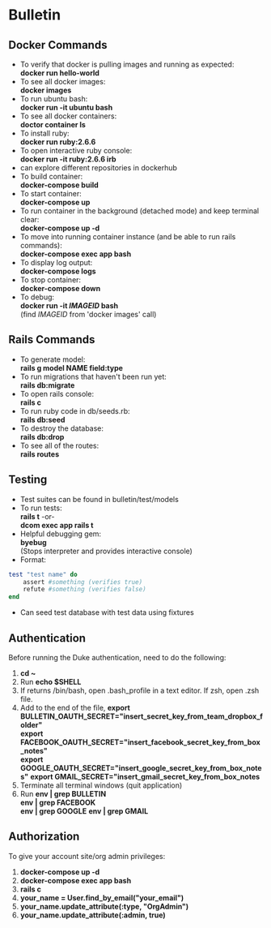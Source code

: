 # Bulletin

## Docker Commands
* To verify that docker is pulling images and running as expected:  
**docker run hello-world**
* To see all docker images:  
**docker images**
* To run ubuntu bash:  
**docker run -it ubuntu bash**
* To see all docker containers:  
**doctor container ls**
* To install ruby:  
**docker run ruby:2.6.6**
* To open interactive ruby console:  
**docker run -it ruby:2.6.6 irb**
* can explore different repositories in dockerhub
* To build container:  
**docker-compose build**
* To start container:  
**docker-compose up**
* To run container in the background (detached mode) and keep terminal clear:  
**docker-compose up -d**
* To move into running container instance (and be able to run rails commands):  
**docker-compose exec app bash**
* To display log output:  
**docker-compose logs**
* To stop container:  
**docker-compose down**
* To debug:  
**docker run -it *IMAGEID* bash**  
(find *IMAGEID* from 'docker images' call)

## Rails Commands
* To generate model:  
**rails g model NAME field:type**
* To run migrations that haven't been run yet:  
**rails db:migrate**
* To open rails console:  
**rails c**
* To run ruby code in db/seeds.rb:  
**rails db:seed**
* To destroy the database:  
**rails db:drop**
* To see all of the routes:  
**rails routes**

## Testing
* Test suites can be found in bulletin/test/models
* To run tests:  
**rails t** -or-  
**dcom exec app rails t**
* Helpful debugging gem:  
**byebug**  
(Stops interpreter and provides interactive console)
* Format:  
```ruby
test "test name" do
    assert #something (verifies true)
    refute #something (verifies false)
end
```
* Can seed test database with test data using fixtures

## Authentication
Before running the Duke authentication, need to do the following:
1. **cd ~**
2. Run **echo $SHELL**
3. If returns /bin/bash, open .bash_profile in a text editor. If zsh, open .zsh file.
4. Add to the end of the file, **export BULLETIN_OAUTH_SECRET="insert_secret_key_from_team_dropbox_folder"**  
**export FACEBOOK_OAUTH_SECRET="insert_facebook_secret_key_from_box_notes"**  
**export GOOGLE_OAUTH_SECRET="insert_google_secret_key_from_box_notes"**
**export GMAIL_SECRET="insert_gmail_secret_key_from_box_notes**
5. Terminate all terminal windows (quit application)
6. Run **env | grep BULLETIN**  
**env | grep FACEBOOK**  
**env | grep GOOGLE** 
**env | grep GMAIL**

## Authorization
To give your account site/org admin privileges:
1. **docker-compose up -d**
2. **docker-compose exec app bash**
3. **rails c**
4. **your_name = User.find_by_email("your_email")**
5. **your_name.update_attribute(:type, "OrgAdmin")**
6. **your_name.update_attribute(:admin, true)**